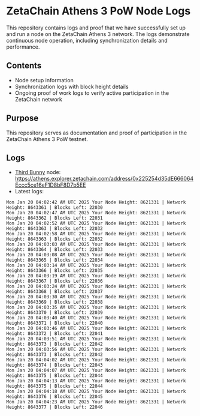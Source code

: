 # ZetaChain Athens 3 PoW Node Logs
This repository contains logs and proof that we have successfully set up and run a node on the ZetaChain Athens 3 network. The logs demonstrate continuous node operation, including synchronization details and performance.

## Contents
- Node setup information
- Synchronization logs with block height details
- Ongoing proof of work logs to verify active participation in the ZetaChain network

## Purpose
This repository serves as documentation and proof of participation in the ZetaChain Athens 3 PoW testnet.

## Logs

- [Third Bunny](https://thirdbunny.xyz/) node: https://athens.explorer.zetachain.com/address/0x225254d35dE666064Eccc5ce16eF1D8bF8D7b5EE
- Latest logs:
```
Mon Jan 20 04:02:42 AM UTC 2025 Your Node Height: 8621331 | Network Height: 8643361 | Blocks Left: 22030
Mon Jan 20 04:02:47 AM UTC 2025 Your Node Height: 8621331 | Network Height: 8643362 | Blocks Left: 22031
Mon Jan 20 04:02:52 AM UTC 2025 Your Node Height: 8621331 | Network Height: 8643363 | Blocks Left: 22032
Mon Jan 20 04:02:58 AM UTC 2025 Your Node Height: 8621331 | Network Height: 8643363 | Blocks Left: 22032
Mon Jan 20 04:03:03 AM UTC 2025 Your Node Height: 8621331 | Network Height: 8643364 | Blocks Left: 22033
Mon Jan 20 04:03:08 AM UTC 2025 Your Node Height: 8621331 | Network Height: 8643365 | Blocks Left: 22034
Mon Jan 20 04:03:14 AM UTC 2025 Your Node Height: 8621331 | Network Height: 8643366 | Blocks Left: 22035
Mon Jan 20 04:03:19 AM UTC 2025 Your Node Height: 8621331 | Network Height: 8643367 | Blocks Left: 22036
Mon Jan 20 04:03:24 AM UTC 2025 Your Node Height: 8621331 | Network Height: 8643368 | Blocks Left: 22037
Mon Jan 20 04:03:30 AM UTC 2025 Your Node Height: 8621331 | Network Height: 8643369 | Blocks Left: 22038
Mon Jan 20 04:03:35 AM UTC 2025 Your Node Height: 8621331 | Network Height: 8643370 | Blocks Left: 22039
Mon Jan 20 04:03:40 AM UTC 2025 Your Node Height: 8621331 | Network Height: 8643371 | Blocks Left: 22040
Mon Jan 20 04:03:46 AM UTC 2025 Your Node Height: 8621331 | Network Height: 8643372 | Blocks Left: 22041
Mon Jan 20 04:03:51 AM UTC 2025 Your Node Height: 8621331 | Network Height: 8643373 | Blocks Left: 22042
Mon Jan 20 04:03:56 AM UTC 2025 Your Node Height: 8621331 | Network Height: 8643373 | Blocks Left: 22042
Mon Jan 20 04:04:02 AM UTC 2025 Your Node Height: 8621331 | Network Height: 8643374 | Blocks Left: 22043
Mon Jan 20 04:04:07 AM UTC 2025 Your Node Height: 8621331 | Network Height: 8643375 | Blocks Left: 22044
Mon Jan 20 04:04:13 AM UTC 2025 Your Node Height: 8621331 | Network Height: 8643375 | Blocks Left: 22044
Mon Jan 20 04:04:18 AM UTC 2025 Your Node Height: 8621331 | Network Height: 8643376 | Blocks Left: 22045
Mon Jan 20 04:04:23 AM UTC 2025 Your Node Height: 8621331 | Network Height: 8643377 | Blocks Left: 22046
```
